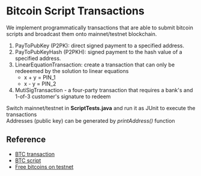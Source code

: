 # Bitcoin Script Transactions
We implement programmatically transactions that are able to submit bitcoin scripts and broadcast them onto mainnet/testnet blockchain.
1. PayToPubKey (P2PK): direct signed payment to a specified address.
2. PayToPubKeyHash (P2PKH): signed payment to the hash value of a specified address.
3. LinearEquationTransaction: create a transaction that can only be redeeemed by the solution to linear equations
    - x + y = PIN_1
    - x - y = PIN_2
4. MutiSigTransaction - a four-party transaction that requires a bank's and 1-of-3 customer's signature to redeem

Switch mainnet/testnet in **ScriptTests.java** and run it as JUnit to execute the transactions<br>
Addresses (public key) can be generated by <i>printAddress()</i> function

## Reference
- [BTC transaction](https://en.bitcoin.it/wiki/Transaction)
- [BTC script](https://en.bitcoin.it/wiki/Script)
- [Free bitcoins on testnet](https://en.bitcoin.it/wiki/Script)
